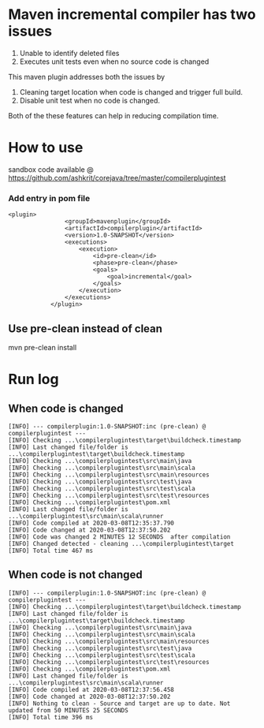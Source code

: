 # Maven incremental compiler has two issues

1. Unable to identify deleted files
2. Executes unit tests even when no source code is changed

This maven plugin addresses both the issues by
 1. Cleaning target location when code is changed and trigger full build.
 2. Disable unit test when no code is changed.

Both of the these features can help in reducing compilation time.


# How to use

sandbox code available @ https://github.com/ashkrit/corejava/tree/master/compilerplugintest

### Add entry in pom file
```
<plugin>
                <groupId>mavenplugin</groupId>
                <artifactId>compilerplugin</artifactId>
                <version>1.0-SNAPSHOT</version>
                <executions>
                    <execution>
                        <id>pre-clean</id>
                        <phase>pre-clean</phase>
                        <goals>
                            <goal>incremental</goal>
                        </goals>
                    </execution>
                </executions>
            </plugin>
```

## Use pre-clean instead of clean
mvn pre-clean install

# Run log

## When code is changed
```
[INFO] --- compilerplugin:1.0-SNAPSHOT:inc (pre-clean) @ compilerplugintest ---
[INFO] Checking ...\compilerplugintest\target\buildcheck.timestamp
[INFO] Last changed file/folder is ...\compilerplugintest\target\buildcheck.timestamp
[INFO] Checking ...\compilerplugintest\src\main\java
[INFO] Checking ...\compilerplugintest\src\main\scala
[INFO] Checking ...\compilerplugintest\src\main\resources
[INFO] Checking ...\compilerplugintest\src\test\java
[INFO] Checking ...\compilerplugintest\src\test\scala
[INFO] Checking ...\compilerplugintest\src\test\resources
[INFO] Checking ...\compilerplugintest\pom.xml
[INFO] Last changed file/folder is ...\compilerplugintest\src\main\scala\runner
[INFO] Code compiled at 2020-03-08T12:35:37.790
[INFO] Code changed at 2020-03-08T12:37:50.202
[INFO] Code was changed 2 MINUTES 12 SECONDS  after compilation
[INFO] Changed detected - cleaning ...\compilerplugintest\target
[INFO] Total time 467 ms
```

## When code is not changed
```
[INFO] --- compilerplugin:1.0-SNAPSHOT:inc (pre-clean) @ compilerplugintest ---
[INFO] Checking ...\compilerplugintest\target\buildcheck.timestamp
[INFO] Last changed file/folder is ...\compilerplugintest\target\buildcheck.timestamp
[INFO] Checking ...\compilerplugintest\src\main\java
[INFO] Checking ...\compilerplugintest\src\main\scala
[INFO] Checking ...\compilerplugintest\src\main\resources
[INFO] Checking ...\compilerplugintest\src\test\java
[INFO] Checking ...\compilerplugintest\src\test\scala
[INFO] Checking ...\compilerplugintest\src\test\resources
[INFO] Checking ...\compilerplugintest\pom.xml
[INFO] Last changed file/folder is ...\compilerplugintest\src\main\scala\runner
[INFO] Code compiled at 2020-03-08T12:37:56.458
[INFO] Code changed at 2020-03-08T12:37:50.202
[INFO] Nothing to clean - Source and target are up to date. Not updated from 50 MINUTES 25 SECONDS
[INFO] Total time 396 ms
```
